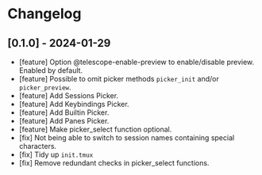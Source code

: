 # Changelog

## [0.1.0] - 2024-01-29

* [feature] Option @telescope-enable-preview to enable/disable preview. Enabled by default.
* [feature] Possible to omit picker methods `picker_init` and/or `picker_preview`.
* [feature] Add Sessions Picker.
* [feature] Add Keybindings Picker.
* [feature] Add Builtin Picker.
* [feature] Add Panes Picker.
* [feature] Make picker_select function optional.
* [fix] Not being able to switch to session names containing special characters.
* [fix] Tidy up `init.tmux`
* [fix] Remove redundant checks in picker_select functions.


